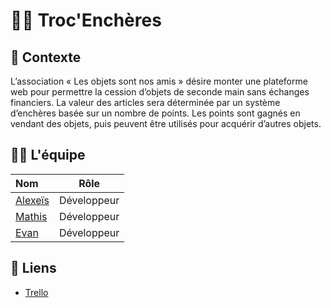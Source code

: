 # 👨‍⚖️ Troc'Enchères 

## 📖 Contexte 

L’association « Les objets sont nos amis » désire monter une plateforme web pour permettre
la cession d’objets de seconde main sans échanges financiers. La valeur des articles sera
déterminée par un système d’enchères basée sur un nombre de points. Les points sont
gagnés en vendant des objets, puis peuvent être utilisés pour acquérir d’autres objets.

## 👨‍💼 L'équipe 

| Nom                                              | Rôle           |
| :----------------------------------------------- | -------------- |
| [Alexeïs](https://www.github.com/alexeisviscaino)| Développeur    |
| [Mathis](https://github.com/MatekMathis)         | Développeur    |
| [Evan](https://www.github.com/evan-guyot)        | Développeur    |

## 🔗 Liens

- [Trello](https://www.github.com/octokatherine)

